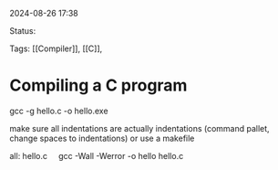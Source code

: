 
2024-08-26 17:38

Status:

Tags: [[Compiler]], [[C]],

# Compiling a C program

gcc -g hello.c -o hello.exe

make sure all indentations are actually indentations (command pallet, change spaces to indentations)
or use a makefile 

all: hello.c
    gcc -Wall -Werror -o hello hello.c